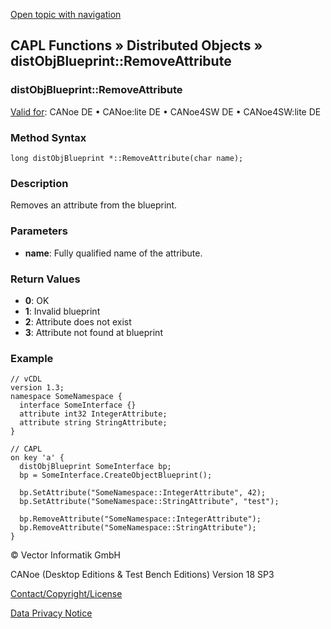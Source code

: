 [Open topic with navigation](../../../../../CANoeDEFamily.htm#Topics/CAPLFunctions/DistributedObjects/Methods/CAPLfunctiondistObjBlueprintRemoveAttribute.md)

## CAPL Functions » Distributed Objects » distObjBlueprint::RemoveAttribute

### distObjBlueprint::RemoveAttribute

[Valid for](../../../Shared/FeatureAvailability.md): CANoe DE • CANoe:lite DE • CANoe4SW DE • CANoe4SW:lite DE

### Method Syntax

```plaintext
long distObjBlueprint *::RemoveAttribute(char name);
```

### Description

Removes an attribute from the blueprint.

### Parameters

- **name**: Fully qualified name of the attribute.

### Return Values

- **0**: OK
- **1**: Invalid blueprint
- **2**: Attribute does not exist
- **3**: Attribute not found at blueprint

### Example

```plaintext
// vCDL
version 1.3;
namespace SomeNamespace {
  interface SomeInterface {}
  attribute int32 IntegerAttribute;
  attribute string StringAttribute;
}

// CAPL
on key 'a' {
  distObjBlueprint SomeInterface bp;
  bp = SomeInterface.CreateObjectBlueprint();

  bp.SetAttribute("SomeNamespace::IntegerAttribute", 42);
  bp.SetAttribute("SomeNamespace::StringAttribute", "test");

  bp.RemoveAttribute("SomeNamespace::IntegerAttribute");
  bp.RemoveAttribute("SomeNamespace::StringAttribute");
}
```

© Vector Informatik GmbH

CANoe (Desktop Editions & Test Bench Editions) Version 18 SP3

[Contact/Copyright/License](../../../Shared/ContactCopyrightLicense.md)

[Data Privacy Notice](https://www.vector.com/int/en/company/get-info/privacy-policy/)